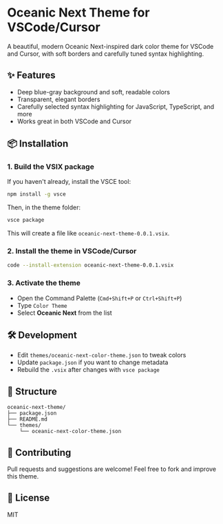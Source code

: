 # Oceanic Next Theme for VSCode/Cursor

A beautiful, modern Oceanic Next-inspired dark color theme for VSCode and Cursor, with soft borders and carefully tuned syntax highlighting.

## ✨ Features

- Deep blue-gray background and soft, readable colors
- Transparent, elegant borders
- Carefully selected syntax highlighting for JavaScript, TypeScript, and more
- Works great in both VSCode and Cursor

## 📦 Installation

### 1. Build the VSIX package

If you haven't already, install the VSCE tool:

```bash
npm install -g vsce
```

Then, in the theme folder:

```bash
vsce package
```

This will create a file like `oceanic-next-theme-0.0.1.vsix`.

### 2. Install the theme in VSCode/Cursor

```bash
code --install-extension oceanic-next-theme-0.0.1.vsix
```

### 3. Activate the theme

- Open the Command Palette (`Cmd+Shift+P` or `Ctrl+Shift+P`)
- Type `Color Theme`
- Select **Oceanic Next** from the list

## 🛠️ Development

- Edit `themes/oceanic-next-color-theme.json` to tweak colors
- Update `package.json` if you want to change metadata
- Rebuild the `.vsix` after changes with `vsce package`

## 📁 Structure

```
oceanic-next-theme/
├── package.json
├── README.md
└── themes/
    └── oceanic-next-color-theme.json
```

## 🤝 Contributing

Pull requests and suggestions are welcome! Feel free to fork and improve this theme.

## 📜 License

MIT
